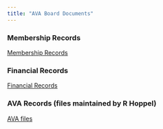 ```yaml
---
title: "AVA Board Documents"
---
```


### Membership Records
[Membership Records](https://1drv.ms/x/s!AmlRt1Ah7vyImdlUI9BtewibXOphoA)

### Financial Records
[Financial Records](https://1drv.ms/x/s!AmlRt1Ah7vyImdlQk0Ymc1hYJzXoWA)

### AVA Records (files maintained by R Hoppel)
[AVA files](https://files.hoppel.us/arborvista/)